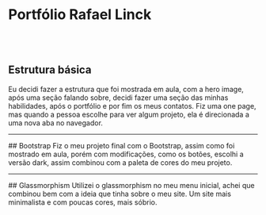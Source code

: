 # Portfólio Rafael Linck
<br>
<br>

## Estrutura básica
Eu decidi fazer a estrutura que foi mostrada em aula, com a hero image, após uma seção falando sobre, decidi fazer uma seção das minhas habilidades, após o portfólio e por fim os meus contatos.
Fiz uma one page, mas quando a pessoa escolhe para ver algum projeto, ela é direcionada a uma nova aba no navegador.

<hr>
## Bootstrap
Fiz o meu projeto final com o Bootstrap, assim como foi mostrado em aula, porém com modificações, como os botões, escolhi a versão dark, assim combinou com a paleta de cores do meu projeto.

<hr>
## Glassmorphism
Utilizei o glassmorphism no meu menu inicial, achei que combinou bem com a ideia que tinha sobre o meu site. Um site mais minimalista e com poucas cores, mais sóbrio.
